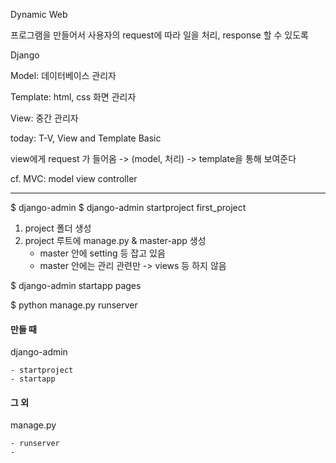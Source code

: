 Dynamic Web

프로그램을 만들어서 사용자의 request에 따라 일을 처리, response 할 수 있도록



Django

Model: 데이터베이스 관리자

Template: html, css 화면 관리자

View: 중간 관리자



today: T-V, View and Template Basic

view에게 request 가 들어옴 -> (model, 처리) -> template을 통해 보여준다



cf. MVC: model view controller

-----



$ django-admin
$ django-admin startproject first_project

 1. project 폴더 생성
 2. project 루트에 manage.py & master-app 생성
    - master 안에 setting 등 잡고 있음
    - master 안에는 관리 관련만 -> views 등 하지 않음

$ django-admin startapp pages


$ python manage.py runserver





#### 만들 때

django-admin 

	- startproject
	- startapp



#### 그 외

manage.py

	- runserver
	- 





















